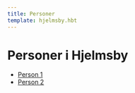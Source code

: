 ```yaml
---
title: Personer
template: hjelmsby.hbt
---
```

Personer i Hjelmsby
========
+ [Person 1](/projekt/hjelmsby/personer/person1)
+ [Person 2](/projekt/hjelmsby/personer/person2)